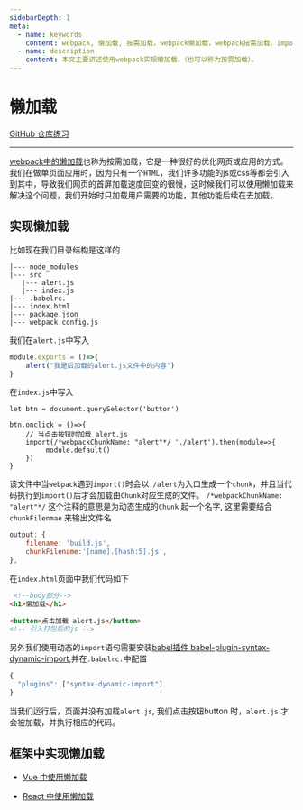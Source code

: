 ```yaml
---
sidebarDepth: 1
meta:
  - name: keywords
    content: webpack, 懒加载, 按需加载，webpack懒加载，webpack按需加载，import()
  - name: description
    content: 本文主要讲述使用webpack实现懒加载，（也可以称为按需加载）。
---
```



# 懒加载

[GitHub 仓库练习](https://github.com/webxiaoma/webpack-demos/tree/master/webpack4/懒加载)

---

[webpack中的懒加载](https://webpack.docschina.org/guides/lazy-loading/)也称为按需加载，它是一种很好的优化网页或应用的方式。我们在做单页面应用时，因为只有一个`HTML`，我们许多功能的js或css等都会引入到其中，导致我们网页的首屏加载速度回变的很慢，这时候我们可以使用懒加载来解决这个问题，我们开始时只加载用户需要的功能，其他功能后续在去加载。


## 实现懒加载

比如现在我们目录结构是这样的

```
|--- node_modules
|--- src
   |--- alert.js
   |--- index.js
|--- .babelrc.
|--- index.html
|--- package.json
|--- webpack.config.js
```

我们在`alert.js`中写入
```js
module.exports = ()=>{
    alert("我是后加载的alert.js文件中的内容")
}
```

在`index.js`中写入

```JS
let btn = document.querySelector('button')

btn.onclick = ()=>{
    // 当点击按钮时加载 alert.js
    import(/*webpackChunkName: "alert"*/ './alert').then(module=>{
         module.default()
    })
}
```
该文件中当`webpack`遇到`import()`时会以`./alert`为入口生成一个`chunk`，并且当代码执行到`import()`后才会加载由`Chunk`对应生成的文件。  `/*webpackChunkName: "alert"*/` 这个注释的意思是为动态生成的`Chunk` 起一个名字, 这里需要结合`chunkFilenmae` 来输出文件名
```js
output: {
    filename: 'build.js',
    chunkFilename:'[name].[hash:5].js',
},
```

在`index.html`页面中我们代码如下
```html
 <!--body部分-->
<h1>懒加载</h1>
    
<button>点击加载 alert.js</button>
<!-- 引入打包后的js -->
```

另外我们使用动态的`import`语句需要安装[babel插件 babel-plugin-syntax-dynamic-import](https://www.npmjs.com/package/babel-plugin-syntax-dynamic-import),并在`.babelrc.`中配置

```js
{
  "plugins": ["syntax-dynamic-import"]
}
```

当我们运行后，页面并没有加载`alert.js`, 我们点击按钮button 时，`alert.js` 才会被加载，并执行相应的代码。



## 框架中实现懒加载

- [Vue 中使用懒加载](https://router.vuejs.org/zh/guide/advanced/lazy-loading.html)

- [React 中使用懒加载](http://www.css88.com/doc/webpack2/guides/lazy-load-react/)
